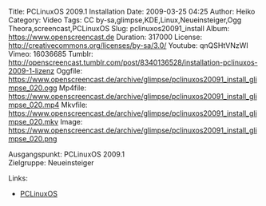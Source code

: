 Title: PCLinuxOS 2009.1 Installation
Date: 2009-03-25 04:25
Author: Heiko
Category: Video
Tags: CC by-sa,glimpse,KDE,Linux,Neueinsteiger,Ogg Theora,screencast,PCLinuxOS
Slug: pclinuxos20091_install
Album: https://www.openscreencast.de
Duration: 317000
License: http://creativecommons.org/licenses/by-sa/3.0/
Youtube: qnQSHtVNzWI
Vimeo: 16036685
Tumblr: http://openscreencast.tumblr.com/post/8340136528/installation-pclinuxos-2009-1-lizenz
Oggfile: https://www.openscreencast.de/archive/glimpse/pclinuxos20091_install_glimpse_020.ogg
Mp4file: https://www.openscreencast.de/archive/glimpse/pclinuxos20091_install_glimpse_020.mp4
Mkvfile: https://www.openscreencast.de/archive/glimpse/pclinuxos20091_install_glimpse_020.mkv
Image: https://www.openscreencast.de/archive/glimpse/pclinuxos20091_install_glimpse_020.png

Ausgangspunkt: PCLinuxOS 2009.1  
Zielgruppe: Neueinsteiger  

Links:

  * [PCLinuxOS](http://www.pclinuxos.com/)

